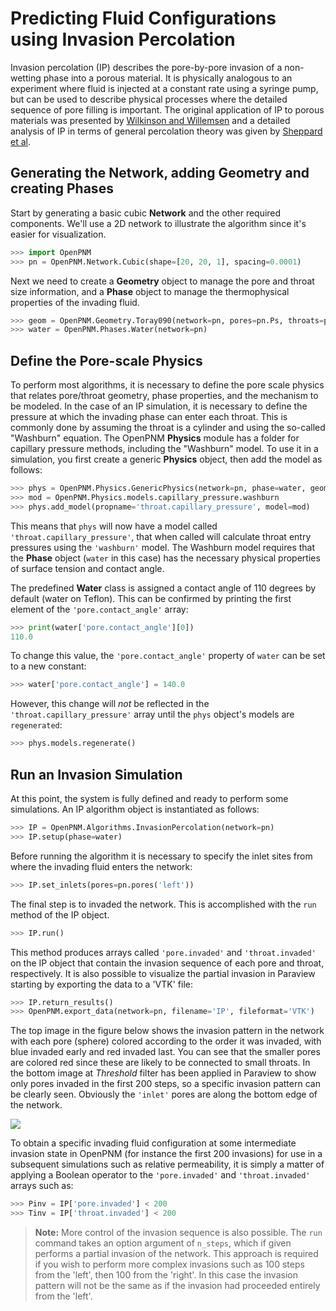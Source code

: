 # Predicting Fluid Configurations using Invasion Percolation

Invasion percolation (IP) describes the pore-by-pore invasion of a non-wetting phase into a porous material.  It is physically analogous to an experiment where fluid is injected at a constant rate using a syringe pump, but can be used to describe physical processes where the detailed sequence of pore filling is important.  The original application of IP to porous materials was presented by [Wilkinson and Willemsen](http://dx.doi.org/10.1088/0305-4470/16/14/028) and a detailed analysis of IP in terms of general percolation theory was given by [Sheppard et al](http://doi.org/10.1088/0305-4470/32/49/101).

## Generating the Network, adding Geometry and creating Phases

Start by generating a basic cubic **Network** and the other required components.  We'll use a 2D network to illustrate the algorithm since it's easier for visualization.

``` python
>>> import OpenPNM
>>> pn = OpenPNM.Network.Cubic(shape=[20, 20, 1], spacing=0.0001)

```

Next we need to create a **Geometry** object to manage the pore and throat size information, and a **Phase** object to manage the thermophysical properties of the invading fluid.

``` python
>>> geom = OpenPNM.Geometry.Toray090(network=pn, pores=pn.Ps, throats=pn.Ts)
>>> water = OpenPNM.Phases.Water(network=pn)

```

## Define the Pore-scale Physics

To perform most algorithms, it is necessary to define the pore scale physics that relates pore/throat geometry, phase properties, and the mechanism to be modeled.  In the case of an IP simulation, it is necessary to define the pressure at which the invading phase can enter each throat.  This is commonly done by assuming the throat is a cylinder and using the so-called "Washburn" equation.  The OpenPNM **Physics** module has a folder for capillary pressure methods, including the "Washburn" model.  To use it in a simulation, you first create a generic **Physics** object, then add the model as follows:

``` python
>>> phys = OpenPNM.Physics.GenericPhysics(network=pn, phase=water, geometry=geom)
>>> mod = OpenPNM.Physics.models.capillary_pressure.washburn
>>> phys.add_model(propname='throat.capillary_pressure', model=mod)

```

This means that ``phys`` will now have a model called ``'throat.capillary_pressure'``, that when called will calculate throat entry pressures using the ``'washburn'`` model.  The Washburn model requires that the **Phase** object (``water`` in this case) has the necessary physical properties of surface tension and contact angle.

The predefined **Water** class is assigned a contact angle of 110 degrees by default (water on Teflon). This can be confirmed by printing the first element of the ``'pore.contact_angle'`` array:

``` python
>>> print(water['pore.contact_angle'][0])
110.0

```

To change this value, the ``'pore.contact_angle'`` property of ``water`` can be set to a new constant:

``` python
>>> water['pore.contact_angle'] = 140.0

```

However, this change will *not* be reflected in the ``'throat.capillary_pressure'`` array until the ``phys`` object's models are ``regenerated``:

``` python
>>> phys.models.regenerate()

```

## Run an Invasion Simulation

At this point, the system is fully defined and ready to perform some simulations.  An IP algorithm object is instantiated as follows:

``` python
>>> IP = OpenPNM.Algorithms.InvasionPercolation(network=pn)
>>> IP.setup(phase=water)

```

Before running the algorithm it is necessary to specify the inlet sites from where the invading fluid enters the network:

``` python
>>> IP.set_inlets(pores=pn.pores('left'))

```

The final step is to invaded the network.  This is accomplished with the ``run`` method of the IP object.

``` python
>>> IP.run()

```

This method produces arrays called ``'pore.invaded'`` and ``'throat.invaded'`` on the IP object that contain the invasion sequence of each pore and throat, respectively.  It is also possible to visualize the partial invasion in Paraview starting by exporting the data to a 'VTK' file:

``` python
>>> IP.return_results()
>>> OpenPNM.export_data(network=pn, filename='IP', fileformat='VTK')

```

The top image in the figure below shows the invasion pattern in the network with each pore (sphere) colored according to the order it was invaded, with blue invaded early and red invaded last.  You can see that the smaller pores are colored red since these are likely to be connected to small throats.  In the bottom image at *Threshold* filter has been applied in Paraview to show only pores invaded in the first 200 steps, so a specific invasion pattern can be clearly seen.  Obviously the ``'inlet'`` pores are along the bottom edge of the network.

![](http://i.imgur.com/tFftRVA.png)

To obtain a specific invading fluid configuration at some intermediate invasion state in OpenPNM (for instance the first 200 invasions) for use in a subsequent simulations such as relative permeability, it is simply a matter of applying a Boolean operator to the ``'pore.invaded'`` and ``'throat.invaded'`` arrays such as:

``` python
>>> Pinv = IP['pore.invaded'] < 200
>>> Tinv = IP['throat.invaded'] < 200

```

> **Note:** More control of the invasion sequence is also possible.  The ``run`` command takes an option argument of ``n_steps``, which if given performs a partial invasion of the network.  This approach is required if you wish to perform more complex invasions such as 100 steps from the 'left', then 100 from the 'right'.  In this case the invasion pattern will not be the same as if the invasion had proceeded entirely from the 'left'.
